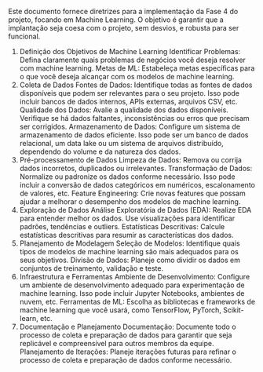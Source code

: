 Este documento fornece diretrizes para a implementação da Fase 4 do projeto, focando em Machine Learning. O objetivo é garantir que a implantação seja coesa com o projeto, sem desvios, e robusta para ser funcional.
1. Definição dos Objetivos de Machine Learning
Identificar Problemas: Defina claramente quais problemas de negócios você deseja resolver com machine learning.
Metas de ML: Estabeleça metas específicas para o que você deseja alcançar com os modelos de machine learning.
2. Coleta de Dados
Fontes de Dados: Identifique todas as fontes de dados disponíveis que podem ser relevantes para o seu projeto. Isso pode incluir bancos de dados internos, APIs externas, arquivos CSV, etc.
Qualidade dos Dados: Avalie a qualidade dos dados disponíveis. Verifique se há dados faltantes, inconsistências ou erros que precisam ser corrigidos.
Armazenamento de Dados: Configure um sistema de armazenamento de dados eficiente. Isso pode ser um banco de dados relacional, um data lake ou um sistema de arquivos distribuído, dependendo do volume e da natureza dos dados.
3. Pré-processamento de Dados
Limpeza de Dados: Remova ou corrija dados incorretos, duplicados ou irrelevantes.
Transformação de Dados: Normalize ou padronize os dados conforme necessário. Isso pode incluir a conversão de dados categóricos em numéricos, escalonamento de valores, etc.
Feature Engineering: Crie novas features que possam ajudar a melhorar o desempenho dos modelos de machine learning.
4. Exploração de Dados
Análise Exploratória de Dados (EDA): Realize EDA para entender melhor os dados. Use visualizações para identificar padrões, tendências e outliers.
Estatísticas Descritivas: Calcule estatísticas descritivas para resumir as características dos dados.
5. Planejamento de Modelagem
Seleção de Modelos: Identifique quais tipos de modelos de machine learning são mais adequados para os seus objetivos.
Divisão de Dados: Planeje como dividir os dados em conjuntos de treinamento, validação e teste.
6. Infraestrutura e Ferramentas
Ambiente de Desenvolvimento: Configure um ambiente de desenvolvimento adequado para experimentação de machine learning. Isso pode incluir Jupyter Notebooks, ambientes de nuvem, etc.
Ferramentas de ML: Escolha as bibliotecas e frameworks de machine learning que você usará, como TensorFlow, PyTorch, Scikit-learn, etc.
7. Documentação e Planejamento
Documentação: Documente todo o processo de coleta e preparação de dados para garantir que seja replicável e compreensível para outros membros da equipe.
Planejamento de Iterações: Planeje iterações futuras para refinar o processo de coleta e preparação de dados conforme necessário.